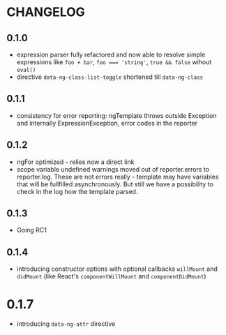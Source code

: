 # CHANGELOG

## 0.1.0
* expression parser fully refactored and now able to resolve simple expressions like `foo + bar`, `foo === 'string'`, `true && false` wihout `eval()`
* directive `data-ng-class-list-toggle` shortened till `data-ng-class`

## 0.1.1
* consistency for error reporting: ngTemplate throws outside Exception and internally ExpressionException, error codes in the reporter

## 0.1.2
* ngFor optimized - relies now a direct link
* scope variable undefined warnings moved out of reporter.errors to reporter.log. These are not errors really - template may have variables that will be fullfilled asynchronously. But still we have a possibility to check in the log how the template parsed.

## 0.1.3
* Going RC1

## 0.1.4
* introducing constructor options with optional callbacks `willMount` and `didMount` (like React's `componentWillMount` and `componentDidMount`)

# 0.1.7
* introducing `data-ng-attr` directive

